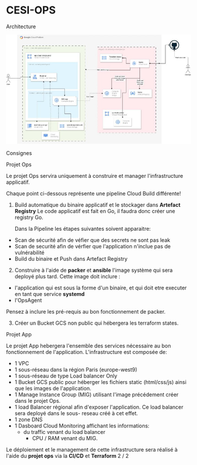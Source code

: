 # CESI-OPS

Architecture

![](01.jpeg)

Consignes

Projet Ops

Le projet Ops servira uniquement à construire et manager l'infrastructure applicatif.

Chaque point ci-dessous représente une pipeline Cloud Build différente!

1. Build automatique du binaire applicatif et le stockager dans **Artefact Registry** Le code applicatif est fait en Go, il faudra donc créer une registry Go.

   Dans la Pipeline les étapes suivantes soivent apparaitre:

- Scan de sécurité afin de véfier que des secrets ne sont pas leak
- Scan de securité afin de vérfier que l'application n'inclue pas de vulnérabilité
- Build du binaire et Push dans Artefact Registry
2. Construire à l'aide de **packer** et **ansible** l'image système qui sera deployé plus tard. Cette image doit inclure :
- l'application qui est sous la forme d'un binaire, et qui doit etre executer en tant que service **systemd**
- l'OpsAgent

Pensez à inclure les pré-requis au bon fonctionnement de packer.

3. Créer un Bucket GCS non public qui hébergera les terraform states.

Projet App

Le projet App hebergera l'ensemble des services nécessaire au bon fonctionnement de l'application. L'infrastructure est composée de:

- 1 VPC
- 1 sous-réseau dans la région Paris (europe-west9)
- 1 sous-réseau de type Load balancer Only
- 1 Bucket GCS public pour héberger les fichiers static (html/css/js) ainsi que les images de l'application.
- 1 Manage Instance Group (MIG) utilisant l'image précédement créer dans le projet Ops.
- 1 load Balancer régional afin d'exposer l'application. Ce load balancer sera deployé dans le sous- reseau créé à cet effet.
- 1 zone DNS
- 1 Dasboard Cloud Monitoring affichant les informations:
  - du traffic venant du load balancer
    - CPU / RAM venant du MIG.

Le déploiement et le management de cette infrastructure sera réalisé à l'aide du **projet ops** via la **CI/CD** et **Terraform**
2 / 2